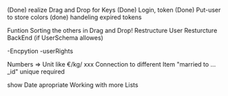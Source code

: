 (Done) realize Drag and Drop for Keys
(Done) Login, token
(Done) Put-user to store colors
(done) handeling expired tokens

Funtion Sorting the others in Drag and Drop!
Restructure User
Resturcture BackEnd (if UserSchema allowes)

-Encpytion
-userRights

Numbers => Unit like €/kg/ xxx
Connection to different Item "married to ... _id"
unique
required

show Date apropriate
Working with more Lists